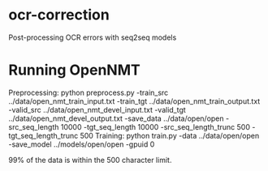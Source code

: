 # ocr-correction
Post-processing OCR errors with seq2seq models

# Running OpenNMT
Preprocessing: python preprocess.py -train_src ../data/open_nmt_train_input.txt -train_tgt ../data/open_nmt_train_output.txt -valid_src ../data/open_nmt_devel_input.txt -valid_tgt ../data/open_nmt_devel_output.txt -save_data ../data/open/open -src_seq_length 10000 -tgt_seq_length 10000 -src_seq_length_trunc 500 -tgt_seq_length_trunc 500
Training: python train.py -data ../data/open/open -save_model ../models/open/open -gpuid 0

99% of the data is within the 500 character limit.

